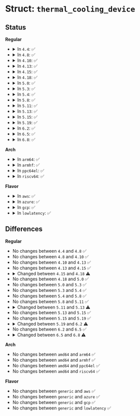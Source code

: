 # Struct: <code>thermal_cooling_device</code>

## Status
<b>Regular</b>
<ul>
<li>
<details>
<summary>In <code>4.4</code>: ✅</summary>

```c
struct thermal_cooling_device {
    int id;
    char type[20];
    struct device device;
    struct device_node *np;
    void *devdata;
    const struct thermal_cooling_device_ops *ops;
    bool updated;
    struct mutex lock;
    struct list_head thermal_instances;
    struct list_head node;
};
```
</details>
</li>
<li>
<details>
<summary>In <code>4.8</code>: ✅</summary>

```c
struct thermal_cooling_device {
    int id;
    char type[20];
    struct device device;
    struct device_node *np;
    void *devdata;
    const struct thermal_cooling_device_ops *ops;
    bool updated;
    struct mutex lock;
    struct list_head thermal_instances;
    struct list_head node;
};
```
</details>
</li>
<li>
<details>
<summary>In <code>4.10</code>: ✅</summary>

```c
struct thermal_cooling_device {
    int id;
    char type[20];
    struct device device;
    struct device_node *np;
    void *devdata;
    const struct thermal_cooling_device_ops *ops;
    bool updated;
    struct mutex lock;
    struct list_head thermal_instances;
    struct list_head node;
};
```
</details>
</li>
<li>
<details>
<summary>In <code>4.13</code>: ✅</summary>

```c
struct thermal_cooling_device {
    int id;
    char type[20];
    struct device device;
    struct device_node *np;
    void *devdata;
    const struct thermal_cooling_device_ops *ops;
    bool updated;
    struct mutex lock;
    struct list_head thermal_instances;
    struct list_head node;
};
```
</details>
</li>
<li>
<details>
<summary>In <code>4.15</code>: ✅</summary>

```c
struct thermal_cooling_device {
    int id;
    char type[20];
    struct device device;
    struct device_node *np;
    void *devdata;
    const struct thermal_cooling_device_ops *ops;
    bool updated;
    struct mutex lock;
    struct list_head thermal_instances;
    struct list_head node;
};
```
</details>
</li>
<li>
<details>
<summary>In <code>4.18</code>: ✅</summary>

```c
struct thermal_cooling_device {
    int id;
    char type[20];
    struct device device;
    struct device_node *np;
    void *devdata;
    void *stats;
    const struct thermal_cooling_device_ops *ops;
    bool updated;
    struct mutex lock;
    struct list_head thermal_instances;
    struct list_head node;
};
```
</details>
</li>
<li>
<details>
<summary>In <code>5.0</code>: ✅</summary>

```c
struct thermal_cooling_device {
    int id;
    char type[20];
    struct device device;
    struct device_node *np;
    void *devdata;
    void *stats;
    const struct thermal_cooling_device_ops *ops;
    bool updated;
    struct mutex lock;
    struct list_head thermal_instances;
    struct list_head node;
};
```
</details>
</li>
<li>
<details>
<summary>In <code>5.3</code>: ✅</summary>

```c
struct thermal_cooling_device {
    int id;
    char type[20];
    struct device device;
    struct device_node *np;
    void *devdata;
    void *stats;
    const struct thermal_cooling_device_ops *ops;
    bool updated;
    struct mutex lock;
    struct list_head thermal_instances;
    struct list_head node;
};
```
</details>
</li>
<li>
<details>
<summary>In <code>5.4</code>: ✅</summary>

```c
struct thermal_cooling_device {
    int id;
    char type[20];
    struct device device;
    struct device_node *np;
    void *devdata;
    void *stats;
    const struct thermal_cooling_device_ops *ops;
    bool updated;
    struct mutex lock;
    struct list_head thermal_instances;
    struct list_head node;
};
```
</details>
</li>
<li>
<details>
<summary>In <code>5.8</code>: ✅</summary>

```c
struct thermal_cooling_device {
    int id;
    char type[20];
    struct device device;
    struct device_node *np;
    void *devdata;
    void *stats;
    const struct thermal_cooling_device_ops *ops;
    bool updated;
    struct mutex lock;
    struct list_head thermal_instances;
    struct list_head node;
};
```
</details>
</li>
<li>
<details>
<summary>In <code>5.11</code>: ✅</summary>

```c
struct thermal_cooling_device {
    int id;
    char type[20];
    struct device device;
    struct device_node *np;
    void *devdata;
    void *stats;
    const struct thermal_cooling_device_ops *ops;
    bool updated;
    struct mutex lock;
    struct list_head thermal_instances;
    struct list_head node;
};
```
</details>
</li>
<li>
<details>
<summary>In <code>5.13</code>: ✅</summary>

```c
struct thermal_cooling_device {
    int id;
    char *type;
    struct device device;
    struct device_node *np;
    void *devdata;
    void *stats;
    const struct thermal_cooling_device_ops *ops;
    bool updated;
    struct mutex lock;
    struct list_head thermal_instances;
    struct list_head node;
};
```
</details>
</li>
<li>
<details>
<summary>In <code>5.15</code>: ✅</summary>

```c
struct thermal_cooling_device {
    int id;
    char *type;
    struct device device;
    struct device_node *np;
    void *devdata;
    void *stats;
    const struct thermal_cooling_device_ops *ops;
    bool updated;
    struct mutex lock;
    struct list_head thermal_instances;
    struct list_head node;
};
```
</details>
</li>
<li>
<details>
<summary>In <code>5.19</code>: ✅</summary>

```c
struct thermal_cooling_device {
    int id;
    char *type;
    struct device device;
    struct device_node *np;
    void *devdata;
    void *stats;
    const struct thermal_cooling_device_ops *ops;
    bool updated;
    struct mutex lock;
    struct list_head thermal_instances;
    struct list_head node;
};
```
</details>
</li>
<li>
<details>
<summary>In <code>6.2</code>: ✅</summary>

```c
struct thermal_cooling_device {
    int id;
    char *type;
    long unsigned int max_state;
    struct device device;
    struct device_node *np;
    void *devdata;
    void *stats;
    const struct thermal_cooling_device_ops *ops;
    bool updated;
    struct mutex lock;
    struct list_head thermal_instances;
    struct list_head node;
};
```
</details>
</li>
<li>
<details>
<summary>In <code>6.5</code>: ✅</summary>

```c
struct thermal_cooling_device {
    int id;
    char *type;
    long unsigned int max_state;
    struct device device;
    struct device_node *np;
    void *devdata;
    void *stats;
    const struct thermal_cooling_device_ops *ops;
    bool updated;
    struct mutex lock;
    struct list_head thermal_instances;
    struct list_head node;
};
```
</details>
</li>
<li>
<details>
<summary>In <code>6.8</code>: ✅</summary>

```c
struct thermal_cooling_device {
    int id;
    const char *type;
    long unsigned int max_state;
    struct device device;
    struct device_node *np;
    void *devdata;
    void *stats;
    const struct thermal_cooling_device_ops *ops;
    bool updated;
    struct mutex lock;
    struct list_head thermal_instances;
    struct list_head node;
};
```
</details>
</li>
</ul>
<b>Arch</b>
<ul>
<li>
<details>
<summary>In <code>arm64</code>: ✅</summary>

```c
struct thermal_cooling_device {
    int id;
    char type[20];
    struct device device;
    struct device_node *np;
    void *devdata;
    void *stats;
    const struct thermal_cooling_device_ops *ops;
    bool updated;
    struct mutex lock;
    struct list_head thermal_instances;
    struct list_head node;
};
```
</details>
</li>
<li>
<details>
<summary>In <code>armhf</code>: ✅</summary>

```c
struct thermal_cooling_device {
    int id;
    char type[20];
    struct device device;
    struct device_node *np;
    void *devdata;
    void *stats;
    const struct thermal_cooling_device_ops *ops;
    bool updated;
    struct mutex lock;
    struct list_head thermal_instances;
    struct list_head node;
};
```
</details>
</li>
<li>
<details>
<summary>In <code>ppc64el</code>: ✅</summary>

```c
struct thermal_cooling_device {
    int id;
    char type[20];
    struct device device;
    struct device_node *np;
    void *devdata;
    void *stats;
    const struct thermal_cooling_device_ops *ops;
    bool updated;
    struct mutex lock;
    struct list_head thermal_instances;
    struct list_head node;
};
```
</details>
</li>
<li>
<details>
<summary>In <code>riscv64</code>: ✅</summary>

```c
struct thermal_cooling_device {
    int id;
    char type[20];
    struct device device;
    struct device_node *np;
    void *devdata;
    void *stats;
    const struct thermal_cooling_device_ops *ops;
    bool updated;
    struct mutex lock;
    struct list_head thermal_instances;
    struct list_head node;
};
```
</details>
</li>
</ul>
<b>Flavor</b>
<ul>
<li>
<details>
<summary>In <code>aws</code>: ✅</summary>

```c
struct thermal_cooling_device {
    int id;
    char type[20];
    struct device device;
    struct device_node *np;
    void *devdata;
    void *stats;
    const struct thermal_cooling_device_ops *ops;
    bool updated;
    struct mutex lock;
    struct list_head thermal_instances;
    struct list_head node;
};
```
</details>
</li>
<li>
<details>
<summary>In <code>azure</code>: ✅</summary>

```c
struct thermal_cooling_device {
    int id;
    char type[20];
    struct device device;
    struct device_node *np;
    void *devdata;
    void *stats;
    const struct thermal_cooling_device_ops *ops;
    bool updated;
    struct mutex lock;
    struct list_head thermal_instances;
    struct list_head node;
};
```
</details>
</li>
<li>
<details>
<summary>In <code>gcp</code>: ✅</summary>

```c
struct thermal_cooling_device {
    int id;
    char type[20];
    struct device device;
    struct device_node *np;
    void *devdata;
    void *stats;
    const struct thermal_cooling_device_ops *ops;
    bool updated;
    struct mutex lock;
    struct list_head thermal_instances;
    struct list_head node;
};
```
</details>
</li>
<li>
<details>
<summary>In <code>lowlatency</code>: ✅</summary>

```c
struct thermal_cooling_device {
    int id;
    char type[20];
    struct device device;
    struct device_node *np;
    void *devdata;
    void *stats;
    const struct thermal_cooling_device_ops *ops;
    bool updated;
    struct mutex lock;
    struct list_head thermal_instances;
    struct list_head node;
};
```
</details>
</li>
</ul>

## Differences
<b>Regular</b>
<ul>
<li>
No changes between <code>4.4</code> and <code>4.8</code> ✅
</li>
<li>
No changes between <code>4.8</code> and <code>4.10</code> ✅
</li>
<li>
No changes between <code>4.10</code> and <code>4.13</code> ✅
</li>
<li>
No changes between <code>4.13</code> and <code>4.15</code> ✅
</li>
<li>
<details>
<summary>Changed between <code>4.15</code> and <code>4.18</code> ⚠️</summary>
<ul>
<li>
<b>Field added. </b>
<code>void *stats</code>
</li>
</ul>
</details>
</li>
<li>
No changes between <code>4.18</code> and <code>5.0</code> ✅
</li>
<li>
No changes between <code>5.0</code> and <code>5.3</code> ✅
</li>
<li>
No changes between <code>5.3</code> and <code>5.4</code> ✅
</li>
<li>
No changes between <code>5.4</code> and <code>5.8</code> ✅
</li>
<li>
No changes between <code>5.8</code> and <code>5.11</code> ✅
</li>
<li>
<details>
<summary>Changed between <code>5.11</code> and <code>5.13</code> ⚠️</summary>
<ul>
<li>
<b>Field type changed. </b>
<code>char type[20]</code> ➡️ <code>char *type</code>
</li>
</ul>
</details>
</li>
<li>
No changes between <code>5.13</code> and <code>5.15</code> ✅
</li>
<li>
No changes between <code>5.15</code> and <code>5.19</code> ✅
</li>
<li>
<details>
<summary>Changed between <code>5.19</code> and <code>6.2</code> ⚠️</summary>
<ul>
<li>
<b>Field added. </b>
<code>long unsigned int max_state</code>
</li>
</ul>
</details>
</li>
<li>
No changes between <code>6.2</code> and <code>6.5</code> ✅
</li>
<li>
<details>
<summary>Changed between <code>6.5</code> and <code>6.8</code> ⚠️</summary>
<ul>
<li>
<b>Field type changed. </b>
<code>char *type</code> ➡️ <code>const char *type</code>
</li>
</ul>
</details>
</li>
</ul>
<b>Arch</b>
<ul>
<li>
No changes between <code>amd64</code> and <code>arm64</code> ✅
</li>
<li>
No changes between <code>amd64</code> and <code>armhf</code> ✅
</li>
<li>
No changes between <code>amd64</code> and <code>ppc64el</code> ✅
</li>
<li>
No changes between <code>amd64</code> and <code>riscv64</code> ✅
</li>
</ul>
<b>Flavor</b>
<ul>
<li>
No changes between <code>generic</code> and <code>aws</code> ✅
</li>
<li>
No changes between <code>generic</code> and <code>azure</code> ✅
</li>
<li>
No changes between <code>generic</code> and <code>gcp</code> ✅
</li>
<li>
No changes between <code>generic</code> and <code>lowlatency</code> ✅
</li>
</ul>
